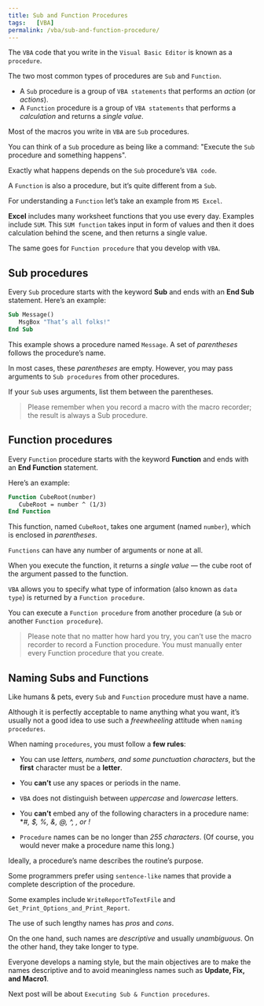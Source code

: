 ```yaml
---
title: Sub and Function Procedures
tags:   [VBA]
permalink: /vba/sub-and-function-procedure/
---
```


The `VBA` code that you write in the `Visual Basic Editor` is known as a `procedure`. 

The two most common types of procedures are `Sub` and `Function`.

* A `Sub` procedure is a group of `VBA statements` that performs an *action* (or *actions*).
* A `Function` procedure is a group of `VBA statements` that performs a *calculation* and returns a *single value*.

Most of the macros you write in `VBA` are `Sub` procedures. 

You can think of a `Sub` procedure as being like a command: "Execute the `Sub` procedure and something happens". 

Exactly what happens depends on the `Sub` procedure’s `VBA code`.

A `Function` is also a procedure, but it’s quite different from a `Sub`. 

For understanding a `Function` let’s take an example from `MS Excel`. 

**Excel** includes many worksheet functions that you use every day. Examples include `SUM`. This `SUM function` takes input in form of values and then it does calculation behind the scene, and then returns a single value. 

The same goes for `Function procedure` that you develop with `VBA`.

## Sub procedures

Every `Sub` procedure starts with the keyword **Sub** and ends with an **End Sub** statement. Here’s an example:

```vb showLineNumbers
Sub Message()
   MsgBox "That’s all folks!"
End Sub
```

This example shows a procedure named `Message`. A set of *parentheses* follows the procedure’s name. 

In most cases, these *parentheses* are empty. However, you may pass arguments to `Sub procedures` from other procedures. 

If your `Sub` uses arguments, list them between the parentheses.

> Please remember when you record a macro with the macro recorder; the result is always a Sub procedure.

## Function procedures

Every `Function` procedure starts with the keyword **Function** and ends with an **End Function** statement. 

Here’s an example:

```vb showLineNumbers
Function CubeRoot(number)
   CubeRoot = number ^ (1/3)
End Function
```
This function, named `CubeRoot`, takes one argument (named `number`), which is enclosed in *parentheses*. 

`Functions` can have any number of arguments or none at all. 

When you execute the function, it returns a *single value* — the cube root of the argument passed to the function.

`VBA` allows you to specify what type of information (also known as `data type`) is returned by a `Function procedure`. 

You can execute a `Function procedure` from another procedure (a `Sub` or another `Function procedure`).

> Please note that no matter how hard you try, you can’t use the macro recorder to record a Function procedure. You must manually enter every Function procedure that you create.

## Naming Subs and Functions

Like humans & pets, every `Sub` and `Function` procedure must have a name. 

Although it is perfectly acceptable to name anything what you want, it’s usually not a good idea to use such a *freewheeling* attitude when `naming procedures`. 

When naming `procedures`, you must follow a **few rules**:

* You can use *letters, numbers, and some punctuation characters*, but the **first** character must be a **letter**.

* You **can’t** use any spaces or periods in the name.

* `VBA` does not distinguish between *uppercase* and *lowercase* letters.

* You **can’t** embed any of the following characters in a procedure name: **#, $, %, &, @, ^, *, or !**

* `Procedure` names can be no longer than *255 characters*. (Of course, you would never make a procedure name this long.)

Ideally, a procedure’s name describes the routine’s purpose.

Some programmers prefer using `sentence-like` names that provide a complete description of the procedure. 

Some examples include `WriteReportToTextFile` and `Get_Print_Options_and_Print_Report`. 

The use of such lengthy names has *pros* and *cons*. 

On the one hand, such names are *descriptive* and usually *unambiguous*. 
On the other hand, they take longer to type. 

Everyone develops a naming style, but the main objectives are to make the names descriptive and to avoid meaningless names such as **Update, Fix, and Macro1**.

Next post will be about `Executing Sub & Function procedures`.
